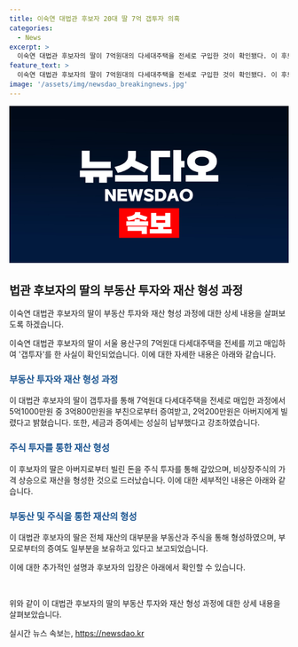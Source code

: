 ```yaml
---
title: 이숙연 대법관 후보자 20대 딸 7억 갭투자 의혹
categories:
  - News
excerpt: >
  이숙연 대법관 후보자의 딸이 7억원대의 다세대주택을 전세로 구입한 것이 확인됐다. 이 후보자는 딸이 구입한 주택을 5억원 중 3억8000만원을 부친으로부터 증여받고, 2억2000만원은 빌렸다고 설명했다. 부친은 주식 투자를 통해 빌린 돈을 상환한 것으로 밝혀졌으며, 이에 대한 증여 신고와 세금 납부는 성실히 이뤄졌다고 한다. 딸은 부동산 외에도 6억6000만원의 재산을 소유하고 있으며, 이는 부모의 증여로 추정된다. 이 후보자는 자녀의 재산 지원 과정에서 증여세 등 세금을 성실히 납부했다고 강조했다.
feature_text: >
  이숙연 대법관 후보자의 딸이 7억원대의 다세대주택을 전세로 구입한 것이 확인됐다. 이 후보자는 딸이 구입한 주택을 5억원 중 3억8000만원을 부친으로부터 증여받고, 2억2000만원은 빌렸다고 설명했다. 부친은 주식 투자를 통해 빌린 돈을 상환한 것으로 밝혀졌으며, 이에 대한 증여 신고와 세금 납부는 성실히 이뤄졌다고 한다. 딸은 부동산 외에도 6억6000만원의 재산을 소유하고 있으며, 이는 부모의 증여로 추정된다. 이 후보자는 자녀의 재산 지원 과정에서 증여세 등 세금을 성실히 납부했다고 강조했다.
image: '/assets/img/newsdao_breakingnews.jpg'
---
```


<p><img src="/assets/img/newsdao_breakingnews.jpg" alt="firstkoreanews 속보" /></p>

<h2 data-ke-size="size26">법관 후보자의 딸의 부동산 투자와 재산 형성 과정</h2>

<p>이숙연 대법관 후보자의 딸이 부동산 투자와 재산 형성 과정에 대한 상세 내용을 살펴보도록 하겠습니다.</p>

<p data-ke-size="size16">이숙연 대법관 후보자의 딸이 서울 용산구의 7억원대 다세대주택을 전세를 끼고 매입하여 '갭투자'를 한 사실이 확인되었습니다. 이에 대한 자세한 내용은 아래와 같습니다.</p>

<h3><b><span style="color: #1a5490;">부동산 투자와 재산 형성 과정</b></span></h3>

<p>이 대법관 후보자의 딸이 갭투자를 통해 7억원대 다세대주택을 전세로 매입한 과정에서 5억1000만원 중 3억800만원을 부친으로부터 증여받고, 2억200만원은 아버지에게 빌렸다고 밝혔습니다. 또한, 세금과 증여세는 성실히 납부했다고 강조하였습니다.</p>

<h3><b><span style="color: #1a5490;">주식 투자를 통한 재산 형성</b></span></h3>

<p>이 후보자의 딸은 아버지로부터 빌린 돈을 주식 투자를 통해 갚았으며, 비상장주식의 가격 상승으로 재산을 형성한 것으로 드러났습니다. 이에 대한 세부적인 내용은 아래와 같습니다.</p>

<h3><b><span style="color: #1a5490;">부동산 및 주식을 통한 재산의 형성</b></span></h3>

<p>이 대법관 후보자의 딸은 전체 재산의 대부분을 부동산과 주식을 통해 형성하였으며, 부모로부터의 증여도 일부분을 보유하고 있다고 보고되었습니다.</p>

<p>이에 대한 추가적인 설명과 후보자의 입장은 아래에서 확인할 수 있습니다.</p>

<p data-ke-size="size16">&nbsp;</p>

<p>위와 같이 이 대법관 후보자의 딸의 부동산 투자와 재산 형성 과정에 대한 상세 내용을 살펴보았습니다.</p>
실시간 뉴스 속보는, <a href="https://newsdao.kr" rel="dofollow">https://newsdao.kr</a>



